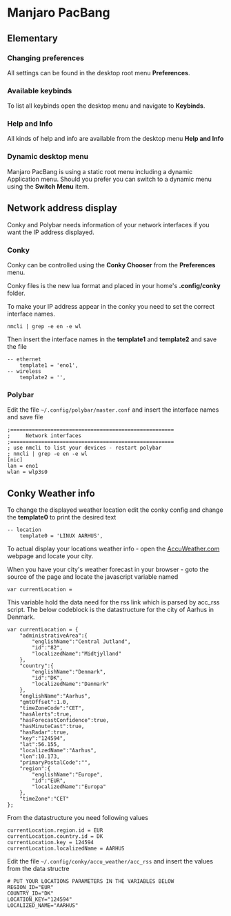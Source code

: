 # Manjaro PacBang

## Elementary
### Changing preferences
All settings can be found in the desktop root menu **Preferences**.

### Available keybinds
To list all keybinds open the desktop menu and navigate to **Keybinds**.

### Help and Info
All kinds of help and info are available from the desktop menu **Help and Info**

### Dynamic desktop menu
Manjaro PacBang is using a static root menu including a dynamic Application menu. Should you prefer you can switch to a dynamic menu using the **Switch Menu** item.

## Network address display
Conky and Polybar needs information of your network interfaces if you want the IP address displayed.

### Conky
Conky can be controlled using the **Conky Chooser** from the **Preferences** menu.

Conky files is the new lua format and placed in your home's **.config/conky** folder.

To make your IP address appear in the conky you need to set the correct interface names. 

    nmcli | grep -e en -e wl

Then insert the interface names in the **template1** and **template2** and save the file

    -- ethernet
        template1 = 'eno1',
    -- wireless
        template2 = '',

### Polybar
Edit the file `~/.config/polybar/master.conf` and insert the interface names and save file

    ;=====================================================
    ;     Network interfaces
    ;=====================================================
    ; use nmcli to list your devices - restart polybar
    ; nmcli | grep -e en -e wl
    [nic]
    lan = eno1
    wlan = wlp3s0

## Conky Weather info

To change the displayed weather location edit the conky config and change the **template0** to print the desired text

    -- location
        template0 = 'LINUX AARHUS',

To actual display your locations weather info - open the [AccuWeather.com][1] webpage and locate your city.

When you have your city's weather forecast in your browser - goto the source of the page and locate the javascript variable named

    var currentLocation =

This variable hold the data need for the rss link which is parsed by acc_rss script. The below codeblock is the datastructure for the city of Aarhus in Denmark.

	var currentLocation = {
		"administrativeArea":{
			"englishName":"Central Jutland",
			"id":"82",
			"localizedName":"Midtjylland"
		},
		"country":{
			"englishName":"Denmark",
			"id":"DK",
			"localizedName":"Danmark"
		},
		"englishName":"Aarhus",
		"gmtOffset":1.0,
		"timeZoneCode":"CET",
		"hasAlerts":true,
		"hasForecastConfidence":true,
		"hasMinuteCast":true,
		"hasRadar":true,
		"key":"124594",
		"lat":56.155,
		"localizedName":"Aarhus",
		"lon":10.173,
		"primaryPostalCode":"",
		"region":{
			"englishName":"Europe",
			"id":"EUR",
			"localizedName":"Europa"
		},
		"timeZone":"CET"
	};


From the datastructure you need following values

    currentLocation.region.id = EUR
    currentLocation.country.id = DK
    currentLocation.key = 124594
    currentLocation.localizedName = AARHUS


Edit the file `~/.config/conky/accu_weather/acc_rss` and insert the values from the data structre

	# PUT YOUR LOCATIONS PARAMETERS IN THE VARIABLES BELOW
	REGION_ID="EUR"
	COUNTRY_ID="DK"
	LOCATION_KEY="124594"
	LOCALIZED_NAME="AARHUS"


[1]: https://www.accuweather.com
